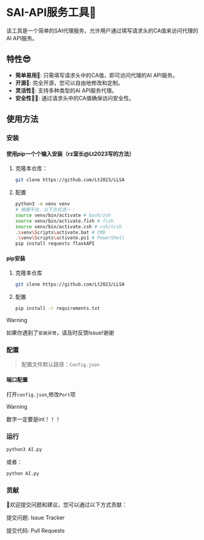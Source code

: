 # SAI-API服务工具🤖

该工具是一个简单的SAI代理服务，允许用户通过填写请求头的CA值来访问代理的AI API服务。

## 特性😎

- **简单易用🐨**: 只需填写请求头中的CA值，即可访问代理的AI API服务。
- **开源🤩**: 完全开源，您可以自由地修改和定制。
- **灵活性🫥**: 支持多种类型的AI API服务代理。
- **安全性😶‍🌫️**: 通过请求头中的CA值确保访问安全性。

## 使用方法

### 安装
#### 使用pip一个个输入安装（rz室长@Lt2023写的方法）

1. 克隆本仓库：

   ```bash
   git clone https://github.com/Lt2023/LLSA
   ```

2. 配置

   ```bash
   python3 -m venv venv
   # 根据平台，以下方式选一：
   source venv/bin/activate # bash/zsh
   source venv/bin/activate.fish # fish
   source venv/bin/activate.csh # csh/tcsh
   .\venv\Scripts\activate.bat # CMD
   .\venv\Scripts\activate.ps1 # PowerShell
   pip install requests flaskAPI
   ```

#### pip安装

1. 克隆本仓库
   ```bash
   git clone https://github.com/Lt2023/LLSA
   ```
2. 配置
   ```bash
   pip install -r requirements.txt
   ```
> [!WARNING]  
> 如果你遇到了`安装异常`，请及时反馈Issue!谢谢

### 配置
> 配置文件默认路径：`Config.json`

#### 端口配置
打开`config.json`,修改`Port`项
> [!WARNING]
> 数字一定要是int！！！

### 运行

``` bash
python3 AI.py
```
或者：
``` bash
python AI.py
```

### 贡献

🤩欢迎提交问题和建议，您可以通过以下方式贡献：

提交问题: Issue Tracker

提交代码: Pull Requests

